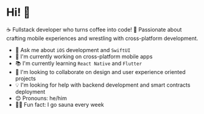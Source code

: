 # Hi! 👋

☕ Fullstack developer who turns coffee into code! 📱 Passionate about crafting mobile experiences and wrestling with cross-platform development.

- 💬 Ask me about `iOS` development and `SwiftUI`
- 🚀 I'm currently working on cross-platform mobile apps
- 📚 I'm currently learning `React Native` and `Flutter`
- 🤝 I'm looking to collaborate on design and user experience oriented projects
- 💡 I'm looking for help with backend development and smart contracts deployment 
- 😊 Pronouns: he/him
- 🧖‍♂️ Fun fact: I go sauna every week
